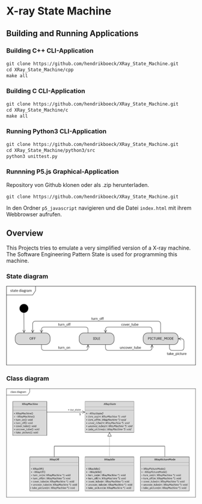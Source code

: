 # X-ray State Machine

## Building and Running Applications

### Building C++ CLI-Application

```
git clone https://github.com/hendrikboeck/XRay_State_Machine.git
cd XRay_State_Machine/cpp
make all
```

### Building C CLI-Application

```
git clone https://github.com/hendrikboeck/XRay_State_Machine.git
cd XRay_State_Machine/c
make all
```

### Running Python3 CLI-Application

```
git clone https://github.com/hendrikboeck/XRay_State_Machine.git
cd XRay_State_Machine/python3/src
python3 unittest.py
```

### Runnning P5.js Graphical-Application

Repository von Github klonen oder als .zip herunterladen.
```
git clone https://github.com/hendrikboeck/XRay_State_Machine.git
```
In den Ordner `p5_javascript` navigieren und die Datei `index.html` mit ihrem Webbrowser aufrufen.

## Overview

This Projects tries to emulate a very simplified version of a X-ray machine. The Software Engineering Pattern State is used for programming this machine.

### State diagram

![](markdown/StateD_XRayMachine.png)

### Class diagram

![](markdown/XRayMachine.png)
